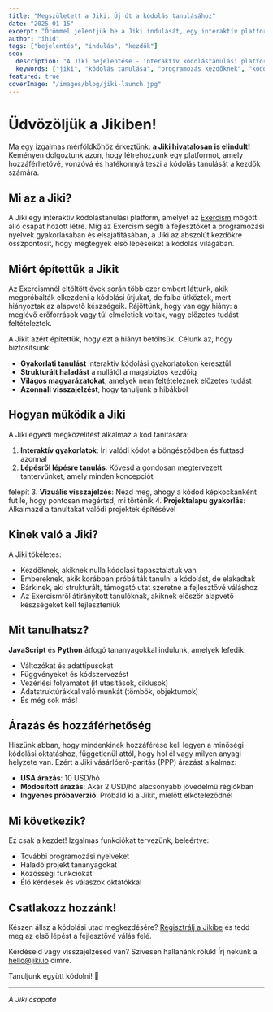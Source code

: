 ```yaml
---
title: "Megszületett a Jiki: Új út a kódolás tanulásához"
date: "2025-01-15"
excerpt: "Örömmel jelentjük be a Jiki indulását, egy interaktív platformot, amelyet azért terveztünk, hogy segítsen a kezdőknek megtanulni a kódolást gyakorlati feladatokon és irányított gyakorlatokon keresztül."
author: "ihid"
tags: ["bejelentés", "indulás", "kezdők"]
seo:
  description: "A Jiki bejelentése - interaktív kódolástanulási platform kezdőknek az Exercism csapatától"
  keywords: ["jiki", "kódolás tanulása", "programozás kezdőknek", "kódolás oktatás", "exercism"]
featured: true
coverImage: "/images/blog/jiki-launch.jpg"
---
```


# Üdvözöljük a Jikiben!

Ma egy izgalmas mérföldkőhöz érkeztünk: **a Jiki hivatalosan is elindult!** Keményen dolgoztunk azon, hogy létrehozzunk egy platformot, amely hozzáférhetővé, vonzóvá és hatékonnyá teszi a kódolás tanulását a kezdők számára.

## Mi az a Jiki?

A Jiki egy interaktív kódolástanulási platform, amelyet az [Exercism](https://exercism.org) mögött álló csapat hozott létre. Míg az Exercism segíti a fejlesztőket a programozási nyelvek gyakorlásában és elsajátításában, a Jiki az abszolút kezdőkre összpontosít, hogy megtegyék első lépéseiket a kódolás világában.

## Miért építettük a Jikit

Az Exercismnél eltöltött évek során több ezer embert láttunk, akik megpróbálták elkezdeni a kódolási útjukat, de falba ütköztek, mert hiányoztak az alapvető készségeik. Rájöttünk, hogy van egy hiány: a meglévő erőforrások vagy túl elmé​letiek voltak, vagy előzetes tudást feltételeztek.

A Jikit azért építettük, hogy ezt a hiányt betöltsük. Célunk az, hogy biztosítsunk:

- **Gyakorlati tanulást** interaktív kódolási gyakorlatokon keresztül
- **Strukturált haladást** a nullától a magabiztos kezdőig
- **Világos magyarázatokat**, amelyek nem feltételeznek előzetes tudást
- **Azonnali visszajelzést**, hogy tanuljunk a hibákból

## Hogyan működik a Jiki

A Jiki egyedi megközelítést alkalmaz a kód tanítására:

1. **Interaktív gyakorlatok**: Írj valódi kódot a böngésződben és futtasd azonnal
2. **Lépésről lépésre tanulás**: Kövesd a gondosan megtervezett tantervünket, amely minden koncepciót

felépít 3. **Vizuális visszajelzés**: Nézd meg, ahogy a kódod képkockánként fut le, hogy pontosan megértsd, mi történik 4. **Projektalapu gyakorlás**: Alkalmazd a tanultakat valódi projektek építésével

## Kinek való a Jiki?

A Jiki tökéletes:

- Kezdőknek, akiknek nulla kódolási tapasztalatuk van
- Embereknek, akik korábban próbálták tanulni a kódolást, de elakadtak
- Bárkinek, aki strukturált, támogató utat szeretne a fejlesztővé váláshoz
- Az Exercismről átirányított tanulóknak, akiknek először alapvető készségeket kell fejleszteniük

## Mit tanulhatsz?

**JavaScript** és **Python** átfogó tananyagokkal indulunk, amelyek lefedik:

- Változókat és adattípusokat
- Függvényeket és kódszervezést
- Vezérlési folyamatot (if utasítások, ciklusok)
- Adatstruktúrákkal való munkát (tömbök, objektumok)
- És még sok más!

## Árazás és hozzáférhetőség

Hiszünk abban, hogy mindenkinek hozzáférése kell legyen a minőségi kódolási oktatáshoz, függetlenül attól, hogy hol él vagy milyen anyagi helyzete van. Ezért a Jiki vásárlóerő-paritás (PPP) árazást alkalmaz:

- **USA árazás**: 10 USD/hó
- **Módosított árazás**: Akár 2 USD/hó alacsonyabb jövedelmű régiókban
- **Ingyenes próbaverzió**: Próbáld ki a Jikit, mielőtt elköteleződnél

## Mi következik?

Ez csak a kezdet! Izgalmas funkciókat tervezünk, beleértve:

- További programozási nyelveket
- Haladó projekt tananyagokat
- Közösségi funkciókat
- Élő kérdések és válaszok oktatókkal

## Csatlakozz hozzánk!

Készen állsz a kódolási utad megkezdésére? [Regisztrálj a Jikibe](https://jiki.io) és tedd meg az első lépést a fejlesztővé válás felé.

Kérdéseid vagy visszajelzésed van? Szívesen hallanánk róluk! Írj nekünk a [hello@jiki.io](mailto:hello@jiki.io) címre.

Tanuljunk együtt kódolni! 🚀

---

_A Jiki csapata_
